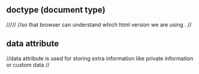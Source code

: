## doctype (document type)
/////
//so that browser can understand which html version we are using .
//
## data attribute 
//data attribute is used for storing extra information like private information or custom data
//
